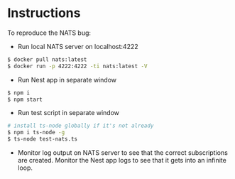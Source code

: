 # Instructions

To reproduce the NATS bug:
- Run local NATS server on localhost:4222
```bash
$ docker pull nats:latest
$ docker run -p 4222:4222 -ti nats:latest -V
```

- Run Nest app in separate window
```bash
$ npm i
$ npm start
```

- Run test script in separate window
```bash
# install ts-node globally if it's not already
$ npm i ts-node -g
$ ts-node test-nats.ts
```

- Monitor log output on NATS server to see that the correct subscriptions are created. Monitor the Nest app logs to see that it gets into an infinite loop.